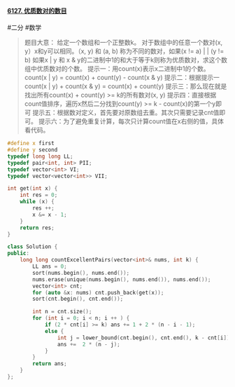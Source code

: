 #### [6127. 优质数对的数目](https://leetcode.cn/problems/number-of-excellent-pairs/)
#二分 #数学 
> 题目大意：
> 	给定一个数组和一个正整数k。
> 	对于数组中的任意一个数对(x, y）x和y可以相同。（x, y) 和 (a, b) 称为不同的数对，如果(x 
> 	!= a) | | (y != b)
> 	如果x | y 和 x & y的二进制中1的和大于等于k则称为优质数对，求这个数组中优质数对的个数。
> 提示一：用count(x)表示x二进制中1的个数。count(x | y) = count(x) + count(y) - count(x & y)
> 提示二：根据提示一count(x | y) + count(x & y) = count(x) + count(y)
> 提示三：那么现在就是找出所有count(x) + count(y) >= k的所有数对(x, y)
> 提示四：直接根据count值排序，遍历x然后二分找到count(y) >= k - count(x)的第一个y即可
> 提示五：根据数对定义，首先要对原数组去重。其次只需要记录cnt值即可。
> 提示六：为了避免重复计算，每次只计算count值在x右侧的值，具体看代码。

~~~c++
#define x first
#define y second
typedef long long LL;
typedef pair<int, int> PII;
typedef vector<int> VI;
typedef vector<vector<int>> VII;

int get(int x) {
    int res = 0;
    while (x) {
        res ++;
        x &= x - 1;
    }
    return res;
}

class Solution {
public:
    long long countExcellentPairs(vector<int>& nums, int k) {
        LL ans = 0;
        sort(nums.begin(), nums.end());
        nums.erase(unique(nums.begin(), nums.end()), nums.end());
        vector<int> cnt;
        for (auto &x: nums) cnt.push_back(get(x));
        sort(cnt.begin(), cnt.end());

        int n = cnt.size();
        for (int i = 0; i < n; i ++ ) {
            if (2 * cnt[i] >= k) ans += 1 + 2 * (n - i - 1);
            else {
                int j = lower_bound(cnt.begin(), cnt.end(), k - cnt[i]) - cnt.begin();
                ans +=  2 * (n - j);
            }
        }
        return ans;
    }
};
~~~